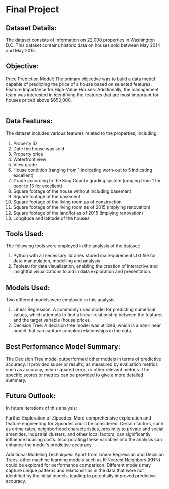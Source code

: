# Final Project

## Dataset Details:
The dataset consists of information on 22,000 properties in Washington D.C. This dataset contains historic data on houses sold between May 2014 and May 2015.

## Objective:

Price Prediction Model: The primary objective was to build a data model capable of predicting the price of a house based on selected features.<br>
Feature Importance for High-Value Houses: Additionally, the management team was interested in identifying the features that are most important for houses priced above $650,000.<br>
<br>

## Data Features:
The dataset includes various features related to the properties, including: <br>

1. Property ID 
2. Date the house was sold
3. Property price 
4. Waterfront view
5. View grade
6. House condition (ranging from 1 indicating worn-out to 5 indicating excellent)
7. Grade according to the King County grading system (ranging from 1 for poor to 13 for excellent)
8. Square footage of the house without including basement
9. Square footage of the basement
10. Square footage of the living room as of construction
11. Square footage of the living room as of 2015 (implying renovation)
12. Square footage of the land/lot as of 2015 (implying renovation)
13. Longitude and latitude of the houses

## Tools Used:
The following tools were employed in the analysis of the dataset:

1. Python with all necessary libraries stored ina requirements.txt file for data manipulation, modelling and analysis
2. Tableau for data visualization, enabling the creation of interactive and insightful visualizations to aid in data exploration and presentation.
   
## Models Used:
Two different models were employed in this analysis:

1. Linear Regression: A commonly used model for predicting numerical values, which attempts to find a linear relationship between the features and the target variable (house price).
2. Decision Tree: A decision tree model was utilized, which is a non-linear model that can capture complex relationships in the data.
   
## Best Performance Model Summary:
The Decision Tree model outperformed other models in terms of predictive accuracy. It provided superior results, as measured by evaluation metrics such as accuracy, mean squared error, or other relevant metrics. The specific scores or metrics can be provided to give a more detailed summary.

## Future Outlook:
In future iterations of this analysis:

Further Exploration of Zipcodes: More comprehensive exploration and feature engineering for zipcodes could be considered. Certain factors, such as crime rates, neighborhood characteristics, proximity to private and social amenities, industrial clusters, and other local factors, can significantly influence housing costs. Incorporating these variables into the analysis can enhance the model's predictive accuracy. <br>

Additional Modeling Techniques: Apart from Linear Regression and Decision Trees, other machine learning models such as K-Nearest Neighbors (KNN) could be explored for performance comparison. Different models may capture unique patterns and relationships in the data that were not identified by the initial models, leading to potentially improved predictive accuracy.